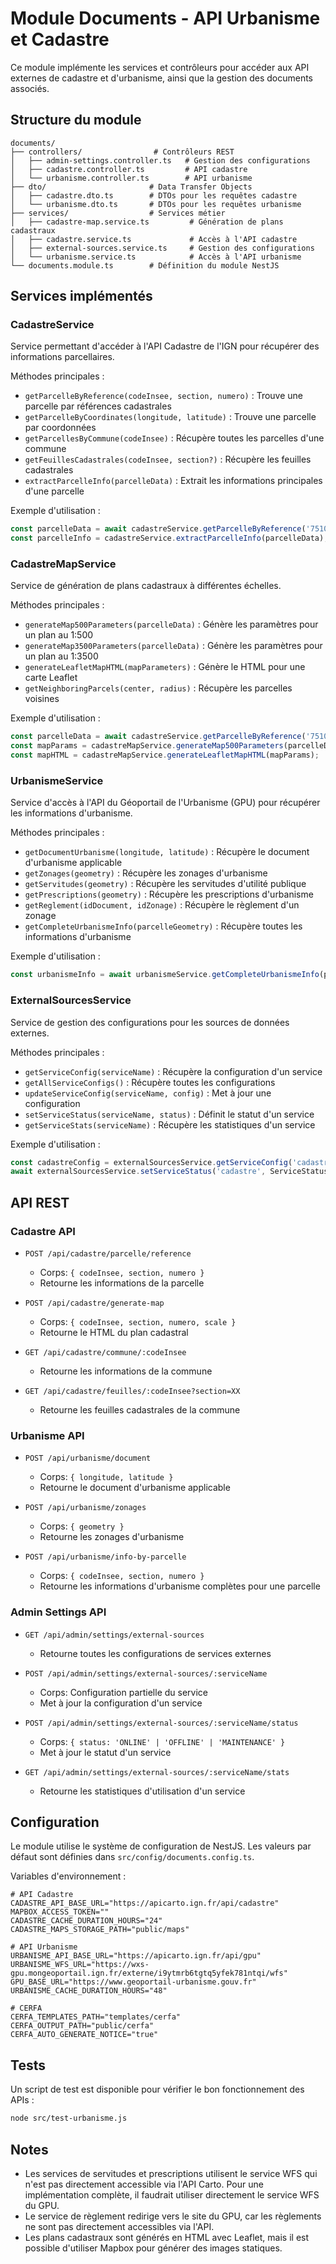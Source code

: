 # Module Documents - API Urbanisme et Cadastre

Ce module implémente les services et contrôleurs pour accéder aux API externes de cadastre et d'urbanisme, ainsi que la gestion des documents associés.

## Structure du module

```
documents/
├── controllers/                # Contrôleurs REST
│   ├── admin-settings.controller.ts   # Gestion des configurations
│   ├── cadastre.controller.ts         # API cadastre
│   └── urbanisme.controller.ts        # API urbanisme
├── dto/                       # Data Transfer Objects
│   ├── cadastre.dto.ts        # DTOs pour les requêtes cadastre 
│   └── urbanisme.dto.ts       # DTOs pour les requêtes urbanisme
├── services/                  # Services métier
│   ├── cadastre-map.service.ts         # Génération de plans cadastraux
│   ├── cadastre.service.ts             # Accès à l'API cadastre
│   ├── external-sources.service.ts     # Gestion des configurations
│   └── urbanisme.service.ts            # Accès à l'API urbanisme
└── documents.module.ts        # Définition du module NestJS
```

## Services implémentés

### CadastreService

Service permettant d'accéder à l'API Cadastre de l'IGN pour récupérer des informations parcellaires.

Méthodes principales :
- `getParcelleByReference(codeInsee, section, numero)` : Trouve une parcelle par références cadastrales
- `getParcelleByCoordinates(longitude, latitude)` : Trouve une parcelle par coordonnées
- `getParcellesByCommune(codeInsee)` : Récupère toutes les parcelles d'une commune
- `getFeuillesCadastrales(codeInsee, section?)` : Récupère les feuilles cadastrales
- `extractParcelleInfo(parcelleData)` : Extrait les informations principales d'une parcelle

Exemple d'utilisation :
```typescript
const parcelleData = await cadastreService.getParcelleByReference('75101', 'AB', '0123');
const parcelleInfo = cadastreService.extractParcelleInfo(parcelleData);
```

### CadastreMapService

Service de génération de plans cadastraux à différentes échelles.

Méthodes principales :
- `generateMap500Parameters(parcelleData)` : Génère les paramètres pour un plan au 1:500
- `generateMap3500Parameters(parcelleData)` : Génère les paramètres pour un plan au 1:3500
- `generateLeafletMapHTML(mapParameters)` : Génère le HTML pour une carte Leaflet
- `getNeighboringParcels(center, radius)` : Récupère les parcelles voisines

Exemple d'utilisation :
```typescript
const parcelleData = await cadastreService.getParcelleByReference('75101', 'AB', '0123');
const mapParams = cadastreMapService.generateMap500Parameters(parcelleData);
const mapHTML = cadastreMapService.generateLeafletMapHTML(mapParams);
```

### UrbanismeService

Service d'accès à l'API du Géoportail de l'Urbanisme (GPU) pour récupérer les informations d'urbanisme.

Méthodes principales :
- `getDocumentUrbanisme(longitude, latitude)` : Récupère le document d'urbanisme applicable
- `getZonages(geometry)` : Récupère les zonages d'urbanisme
- `getServitudes(geometry)` : Récupère les servitudes d'utilité publique
- `getPrescriptions(geometry)` : Récupère les prescriptions d'urbanisme
- `getReglement(idDocument, idZonage)` : Récupère le règlement d'un zonage
- `getCompleteUrbanismeInfo(parcelleGeometry)` : Récupère toutes les informations d'urbanisme

Exemple d'utilisation :
```typescript
const urbanismeInfo = await urbanismeService.getCompleteUrbanismeInfo(parcelleGeometry);
```

### ExternalSourcesService

Service de gestion des configurations pour les sources de données externes.

Méthodes principales :
- `getServiceConfig(serviceName)` : Récupère la configuration d'un service
- `getAllServiceConfigs()` : Récupère toutes les configurations
- `updateServiceConfig(serviceName, config)` : Met à jour une configuration
- `setServiceStatus(serviceName, status)` : Définit le statut d'un service
- `getServiceStats(serviceName)` : Récupère les statistiques d'un service

Exemple d'utilisation :
```typescript
const cadastreConfig = externalSourcesService.getServiceConfig('cadastre');
await externalSourcesService.setServiceStatus('cadastre', ServiceStatus.ONLINE);
```

## API REST

### Cadastre API

- `POST /api/cadastre/parcelle/reference`
  - Corps: `{ codeInsee, section, numero }`
  - Retourne les informations de la parcelle

- `POST /api/cadastre/generate-map`
  - Corps: `{ codeInsee, section, numero, scale }`
  - Retourne le HTML du plan cadastral

- `GET /api/cadastre/commune/:codeInsee`
  - Retourne les informations de la commune

- `GET /api/cadastre/feuilles/:codeInsee?section=XX`
  - Retourne les feuilles cadastrales de la commune

### Urbanisme API

- `POST /api/urbanisme/document`
  - Corps: `{ longitude, latitude }`
  - Retourne le document d'urbanisme applicable

- `POST /api/urbanisme/zonages`
  - Corps: `{ geometry }`
  - Retourne les zonages d'urbanisme

- `POST /api/urbanisme/info-by-parcelle`
  - Corps: `{ codeInsee, section, numero }`
  - Retourne les informations d'urbanisme complètes pour une parcelle

### Admin Settings API

- `GET /api/admin/settings/external-sources`
  - Retourne toutes les configurations de services externes

- `POST /api/admin/settings/external-sources/:serviceName`
  - Corps: Configuration partielle du service
  - Met à jour la configuration d'un service

- `POST /api/admin/settings/external-sources/:serviceName/status`
  - Corps: `{ status: 'ONLINE' | 'OFFLINE' | 'MAINTENANCE' }`
  - Met à jour le statut d'un service

- `GET /api/admin/settings/external-sources/:serviceName/stats`
  - Retourne les statistiques d'utilisation d'un service

## Configuration

Le module utilise le système de configuration de NestJS. Les valeurs par défaut sont définies dans `src/config/documents.config.ts`.

Variables d'environnement :

```env
# API Cadastre
CADASTRE_API_BASE_URL="https://apicarto.ign.fr/api/cadastre"
MAPBOX_ACCESS_TOKEN=""
CADASTRE_CACHE_DURATION_HOURS="24"
CADASTRE_MAPS_STORAGE_PATH="public/maps"

# API Urbanisme
URBANISME_API_BASE_URL="https://apicarto.ign.fr/api/gpu"
URBANISME_WFS_URL="https://wxs-gpu.mongeoportail.ign.fr/externe/i9ytmrb6tgtq5yfek781ntqi/wfs"
GPU_BASE_URL="https://www.geoportail-urbanisme.gouv.fr"
URBANISME_CACHE_DURATION_HOURS="48"

# CERFA
CERFA_TEMPLATES_PATH="templates/cerfa"
CERFA_OUTPUT_PATH="public/cerfa"
CERFA_AUTO_GENERATE_NOTICE="true"
```

## Tests

Un script de test est disponible pour vérifier le bon fonctionnement des APIs :

```bash
node src/test-urbanisme.js
```

## Notes

- Les services de servitudes et prescriptions utilisent le service WFS qui n'est pas directement accessible via l'API Carto. Pour une implémentation complète, il faudrait utiliser directement le service WFS du GPU.
- Le service de règlement redirige vers le site du GPU, car les règlements ne sont pas directement accessibles via l'API.
- Les plans cadastraux sont générés en HTML avec Leaflet, mais il est possible d'utiliser Mapbox pour générer des images statiques.